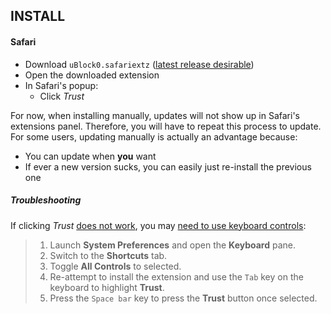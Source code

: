 ## INSTALL

#### Safari

- Download `uBlock0.safariextz` ([latest release desirable](https://github.com/el1t/uBlock/releases))
- Open the downloaded extension
- In Safari's popup:
    - Click *Trust*

For now, when installing manually, updates will not show up in Safari's extensions panel. 
Therefore, you will have to repeat this process to update. For some users, updating manually is actually an advantage because:
- You can update when **you** want
- If ever a new version sucks, you can easily just re-install the previous one

##### Troubleshooting

If clicking *Trust* [does not work](https://github.com/el1t/uBlock-Safari/issues/6), you may [need to use keyboard controls](https://discussions.agilebits.com/discussion/57442/safari-extensions-dont-install-but-no-error-message):

> 1. Launch **System Preferences** and open the **Keyboard** pane.
> 1. Switch to the **Shortcuts** tab.
> 1. Toggle **All Controls** to selected.
> 1. Re-attempt to install the extension and use the `Tab` key on the keyboard to highlight **Trust**.
> 1. Press the `Space bar` key to press the **Trust** button once selected.
